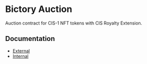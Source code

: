 # Bictory Auction

Auction contract for CIS-1 NFT tokens with CIS Royalty Extension.

## Documentation

* [External](./docs/overview.md)
* [Internal](./docs/internal_api.md)
